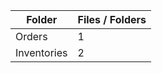 | Folder      |   Files / Folders |
|-------------|-------------------|
| Orders      |                 1 |
| Inventories |                 2 |
